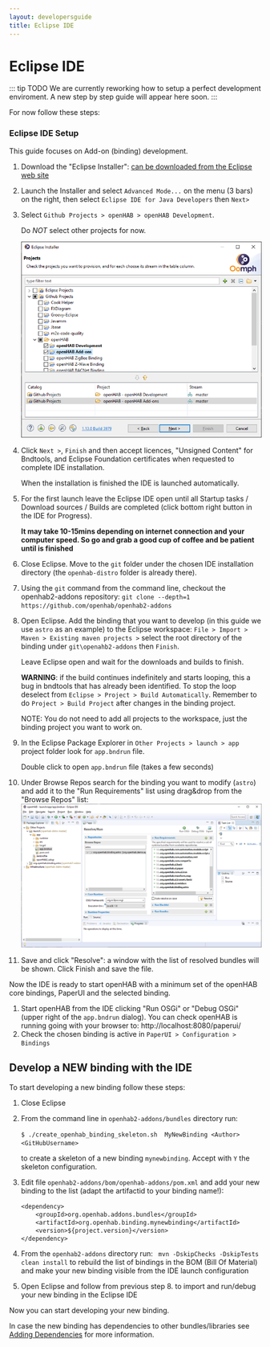 ```yaml
---
layout: developersguide
title: Eclipse IDE
---
```


# Eclipse IDE

::: tip TODO
We are currently reworking how to setup a perfect development enviroment.
A new step by step guide will appear here soon.
:::

For now follow these steps:

### Eclipse IDE Setup

This guide focuses on Add-on (binding) development.

1. Download the "Eclipse Installer": [can be downloaded from the Eclipse web site](https://wiki.eclipse.org/Eclipse_Installer)
1. Launch the Installer and select `Advanced Mode...` on the menu (3 bars) on the right, then select `Eclipse IDE for Java Developers` then `Next>`
1. Select `Github Projects > openHAB > openHAB Development`. 
    
    Do *NOT* select other projects for now.

   ![select projects](images/ide_setup_eclipse_projects.png)

1. Click `Next >`, `Finish` and then accept licences, "Unsigned Content" for Bndtools,  and Eclipse Foundation certificates when requested to complete IDE installation. 

    When the installation is finished the IDE is launched automatically.

1. For the first launch leave the Eclipse IDE open until all Startup tasks / Download sources / Builds are completed (click bottom right button in the IDE for Progress). 

    **It may take 10-15mins depending on internet connection and your computer speed.
    So go and grab a good cup of coffee and be patient until is finished**

1. Close Eclipse. Move to the `git` folder under the chosen IDE installation directory (the `openhab-distro` folder is already there).

1. Using the `git` command from the command line, checkout the openhab2-addons repository: `git clone --depth=1 https://github.com/openhab/openhab2-addons`

1. Open Eclipse. Add the binding that you want to develop (in this guide we use `astro` as an example) to the Eclipse workspace: `File > Import > Maven > Existing maven projects >` select the root directory of the binding under `git\openahb2-addons` then `Finish`.

    Leave Eclipse open and wait for the downloads and builds to finish.

    **WARNING**: if the build continues indefinitely and starts looping, this a bug in bndtools that has already been identified. To stop the loop deselect from `Eclipse > Project > Build Automatically`. 
    Remember to do `Project > Build Project` after changes in the binding project.

    NOTE: You do not need to add all projects to the workspace, just the binding project you want to work on.

1. In the Eclipse Package Explorer in `Other Projects > launch > app` project folder look for `app.bndrun` file.

   Double click to open `app.bndrun` file (takes a few seconds)

1. Under Browse Repos search for the binding you want to modify (`astro`) and add it to the "Run Requirements" list using drag&drop from the "Browse Repos" list:
    ![Bndtools](images/ide_setup_eclipse_bndtools.png)   

1. Save and click "Resolve": a window with the list of resolved bundles will be shown.
    Click Finish and save the file.

Now the IDE is ready to start openHAB with a minimum set of the openHAB core bindings, PaperUI and the selected binding.

1. Start openHAB from the IDE clicking "Run OSGi" or "Debug OSGi" (upper right of the `app.bndrun` dialog).
   You can check openHAB is running going with your browser to: http://localhost:8080/paperui/
1. Check the chosen binding is active in `PaperUI > Configuration > Bindings`

## Develop a NEW binding with the IDE

To start developing a new binding follow these steps:

1. Close Eclipse
1. From the command line in `openhab2-addons/bundles` directory run:

    `$ ./create_openhab_binding_skeleton.sh  MyNewBinding <Author> <GitHubUsername>`

    to create a skeleton of a new binding `mynewbinding`.
    Accept with `Y` the skeleton configuration.
1. Edit file `openhab2-addons/bom/openhab-addons/pom.xml`
and add your new binding to the list (adapt the artifactid to your binding name!):
    ```
    <dependency>
        <groupId>org.openhab.addons.bundles</groupId>
        <artifactId>org.openhab.binding.mynewbinding</artifactId>
        <version>${project.version}</version>
    </dependency>
    ```
1. From the `openhab2-addons` directory run: ` mvn -DskipChecks -DskipTests clean install` to rebuild the list of bindings in the BOM (Bill Of Material) and make your new binding visible from the IDE launch configuration
1. Open Eclipse and follow from previous step 8. to import and run/debug your new binding in the Eclipse IDE

Now you can start developing your new binding.

In case the new binding has dependencies to other bundles/libraries see [Adding Dependencies](../buildsystem.html#adding-dependencies) for more information.

